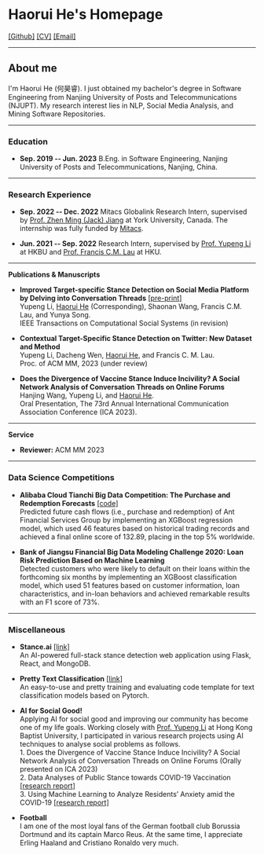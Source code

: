 # **Haorui He's Homepage**

[[Github]](https://github.com/HarryHe11) [[CV]](assets/Haorui_He_CV.pdf) [[Email]](hehaorui11[at]gmail[dot].com)

---
## **About me**

I'm Haorui He (何昊睿). I just obtained my bachelor's degree in Software Engineering from Nanjing University of Posts and Telecommunications (NJUPT). My research interest lies in NLP, Social Media Analysis, and Mining Software Repositories. 

---
### **Education**

+ **Sep. 2019 -- Jun. 2023** B.Eng. in Software Engineering, Nanjing University of Posts and Telecommunications, Nanjing, China. 
---
### **Research Experience**

+ **Sep. 2022 -- Dec. 2022** Mitacs Globalink Research Intern, supervised by [Prof. Zhen Ming (Jack) Jiang](http://www.cse.yorku.ca/~zmjiang/) at York University, Canada. The internship was fully funded by [Mitacs](https://www.mitacs.ca/).

+ **Jun. 2021 -- Sep. 2022** Research Intern, supervised by [Prof. Yupeng Li](http://jour.hkbu.edu.hk/faculty-member/dr-li-yupeng/) at HKBU and [Prof. Francis C.M. Lau](https://i.cs.hku.hk/~fcmlau/) at HKU.

---

**Publications & Manuscripts**

+ **Improved Target-specific Stance Detection on Social Media Platform by Delving into Conversation Threads** [[pre-print]](https://arxiv.org/abs/2211.03061)
<br>Yupeng Li, <u>Haorui He</u> (Corresponding), Shaonan Wang, Francis C.M. Lau, and Yunya Song.
<br>IEEE Transactions on Computational Social Systems (in revision)

+ **Contextual Target-Specific Stance Detection on Twitter: New Dataset and Method**
<br>Yupeng Li, Dacheng Wen, <u>Haorui He</u>, and Francis C. M. Lau.
<br>Proc. of ACM MM, 2023 (under review)

+ **Does the Divergence of Vaccine Stance Induce Incivility? A Social Network Analysis of Conversation Threads on Online Forums**
<br>Hanjing Wang, Yupeng Li, and <u>Haorui He</u>.
<br>Oral Presentation, The 73rd Annual International Communication Association Conference (ICA 2023).

---

**Service**

+ **Reviewer:** ACM MM 2023

---
### **Data Science Competitions**

+ **Alibaba Cloud Tianchi Big Data Competition: The Purchase and Redemption Forecasts** [[code]](https://github.com/HarryHe11/Tianchi-PRF)
<br>Predicted future cash flows (i.e., purchase and redemption) of Ant Financial Services Group by implementing an XGBoost regression model, which used 46 features based on historical trading records and achieved a final online score of 132.89, placing in the top 5\% worldwide.

+ **Bank of Jiangsu Financial Big Data Modeling Challenge 2020: Loan Risk Prediction Based on Machine Learning** 
<br>Detected customers who were likely to default on their loans within the forthcoming six months by implementing an XGBoost classification model, which used 51 features based on customer information, loan characteristics, and in-loan behaviors and achieved remarkable results with an F1 score of 73\%.

---

### **Miscellaneous**
+ **Stance.ai** [[link]](https://github.com/HarryHe11/Stance.ai)
<br>An AI-powered full-stack stance detection web application using Flask, React, and MongoDB.

+ **Pretty Text Classification** [[link]](https://github.com/HarryHe11/Pretty-Pytorch-Text-Classification)
<br>An easy-to-use and pretty training and evaluating code template for text classification models based on Pytorch.

+ **AI for Social Good!**
<br>Applying AI for social good and improving our community has become one of my life goals. Working closely with [Prof. Yupeng Li](http://jour.hkbu.edu.hk/faculty-member/dr-li-yupeng/) at Hong Kong Baptist University, I participated in various research projects using AI techniques to analyse social problems as follows.
<br>1. Does the Divergence of Vaccine Stance Induce Incivility? A Social Network Analysis of Conversation Threads on Online Forums (Orally presented on ICA 2023)
<br>2. Data Analyses of Public Stance towards COVID-19 Vaccination [[research report]](https://research.hkbu.edu.hk/f/page/20480/21996/(EN)OVH_Report_No.14_V2.pdf)
<br>3. Using Machine Learning to Analyze Residents’ Anxiety amid the COVID-19 [[research report]](https://research.hkbu.edu.hk/f/page/20923/23009/Anxiety_Report_Eng_Final.pdf)

+ **Football**
 <br>I am one of the most loyal fans of the German football club Borussia Dortmund and its captain Marco Reus. At the same time, I appreciate Erling Haaland and Cristiano Ronaldo very much. 
 
